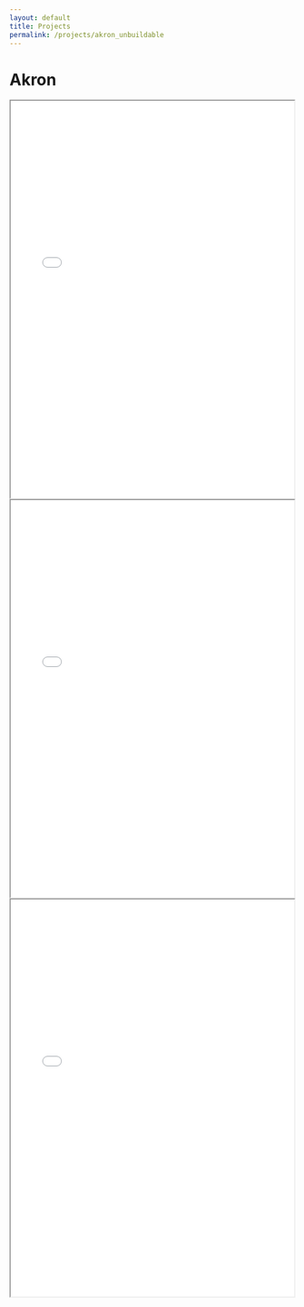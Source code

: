 ```yaml
---
layout: default
title: Projects
permalink: /projects/akron_unbuildable
---
```

# Akron


<iframe src="front_all.html" height="700" width="500"></iframe>

<iframe src="front_vacant.html" height="700" width="500"></iframe>

<iframe src="front_occupied.html" height="700" width="500"></iframe>